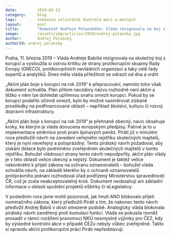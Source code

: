 ```yaml
---
date:         2019-03-12
category:     blog
tags:         sněmovna celostátní kontrola-moci-a-mocných
layout:       post
title:        "Komentář Ondřeje Polanského: Vláda rezignovala na boj s korupcí, akční plán je nedostatečný"
image:        /assets/img/articles/2019/ondrej-polansky.jpg
author:       Ondřej Polanský
authorId: ondrej.polansky
---
```


Praha, 11. března 2019 – Vláda Andreje Babiše rezignovala na skutečný boj s korupcí a vysloužila si ostrou kritiku ze strany protikorupční skupiny Rady Evropy (GRECO), protikorupčních nevládních organizací a taky celé řady expertů a analytiků. Dnes měla vláda příležitost se odrazit od dna a vrátit 

„Akční plán boje s korupcí na rok 2019“ k přepracování, namísto toho však dokument schválila. Plán přitom navzdory názvu rozhodně není akční a těžko v něm lze dohledat upřímnou snahu omezit korupci. Pokud by se korupci podařilo účinně omezit, bylo by možné nasměrovat získané prostředky na podfinancované oblasti – například školství, kulturu či rozvoj dopravní infrastruktury.

„Akční plán boje s korupcí na rok 2019“ je přehnaně obecný, navíc obsahuje kroky, ke kterým je vláda donucena evropskými předpisy. Patrné je to u implementace směrnice proti praní špinavých peněz. Piráti již v minulém roce předložili návrh na zavedení veřejného rejstříku skutečných majitelů, který je nyní neveřejný a poloprázdný. Tento pirátský návrh požadoval, aby získání dotace bylo podmíněno zveřejněním skutečných majitelů v tomto rejstříku. Bohužel vládnoucí strany tento návrh nepodpořily, akční plán vlády je v této oblasti velice obecný a nejistý. Dokument je taktéž velice nekonkrétní k přijetí zákona na ochranu oznamovatelů – bohužel vláda schválila návrh, na základě kterého by o ochraně oznamovatelů protiprávního jednání rozhodoval úřad podřízený Ministerstvu spravedlnosti ČR, což je zcela neakceptovatelný krok. Dokument neobsahuji ani základní informace v oblasti spuštění projektů eSbírky či eLegislativy.

V posledním roce jsme mohli pozorovat, jak hnutí ANO blokovalo přijetí nominačního zákona, který předložili Piráti s tím, že nakonec tento návrh předložil Andrej Babiš v dosti omezené podobě. Analogicky vláda blokovala pirátský návrh zaměřený proti kumulaci funkcí. Vláda se pokusila rovněž prosadit v rámci rozšíření pravomoci NKÚ nesmyslné výjimky pro ČEZ, kdy by výsledné kontrolní akce v případě ČEZu nebyly vůbec zveřejněné. Takto si opravdu akční protikorupční práci Piráti nepředstavují. 
